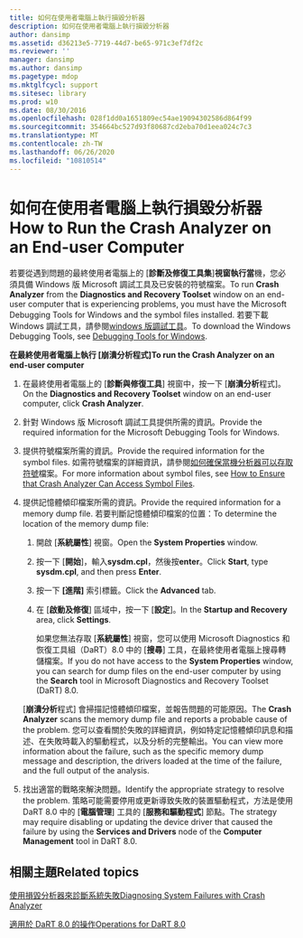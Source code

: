 ```yaml
---
title: 如何在使用者電腦上執行損毀分析器
description: 如何在使用者電腦上執行損毀分析器
author: dansimp
ms.assetid: d36213e5-7719-44d7-be65-971c3ef7df2c
ms.reviewer: ''
manager: dansimp
ms.author: dansimp
ms.pagetype: mdop
ms.mktglfcycl: support
ms.sitesec: library
ms.prod: w10
ms.date: 08/30/2016
ms.openlocfilehash: 028f1dd0a1651809ec54ae19094302586d864f99
ms.sourcegitcommit: 354664bc527d93f80687cd2eba70d1eea024c7c3
ms.translationtype: MT
ms.contentlocale: zh-TW
ms.lasthandoff: 06/26/2020
ms.locfileid: "10810514"
---
```

# <span data-ttu-id="3bd9e-103">如何在使用者電腦上執行損毀分析器</span><span class="sxs-lookup"><span data-stu-id="3bd9e-103">How to Run the Crash Analyzer on an End-user Computer</span></span>


<span data-ttu-id="3bd9e-104">若要從遇到問題的最終使用者電腦上的 [**診斷及修復工具集**]**視窗執行當**機，您必須具備 Windows 版 Microsoft 調試工具及已安裝的符號檔案。</span><span class="sxs-lookup"><span data-stu-id="3bd9e-104">To run **Crash Analyzer** from the **Diagnostics and Recovery Toolset** window on an end-user computer that is experiencing problems, you must have the Microsoft Debugging Tools for Windows and the symbol files installed.</span></span> <span data-ttu-id="3bd9e-105">若要下載 Windows 調試工具，請參閱[windows 版調試工具](https://go.microsoft.com/fwlink/?LinkId=266248)。</span><span class="sxs-lookup"><span data-stu-id="3bd9e-105">To download the Windows Debugging Tools, see [Debugging Tools for Windows](https://go.microsoft.com/fwlink/?LinkId=266248).</span></span>

**<span data-ttu-id="3bd9e-106">在最終使用者電腦上執行 [崩潰分析程式]</span><span class="sxs-lookup"><span data-stu-id="3bd9e-106">To run the Crash Analyzer on an end-user computer</span></span>**

1.  <span data-ttu-id="3bd9e-107">在最終使用者電腦上的 [**診斷與修復工具**] 視窗中，按一下 [**崩潰分析**程式]。</span><span class="sxs-lookup"><span data-stu-id="3bd9e-107">On the **Diagnostics and Recovery Toolset** window on an end-user computer, click **Crash Analyzer**.</span></span>

2.  <span data-ttu-id="3bd9e-108">針對 Windows 版 Microsoft 調試工具提供所需的資訊。</span><span class="sxs-lookup"><span data-stu-id="3bd9e-108">Provide the required information for the Microsoft Debugging Tools for Windows.</span></span>

3.  <span data-ttu-id="3bd9e-109">提供符號檔案所需的資訊。</span><span class="sxs-lookup"><span data-stu-id="3bd9e-109">Provide the required information for the symbol files.</span></span> <span data-ttu-id="3bd9e-110">如需符號檔案的詳細資訊，請參閱[如何確保當機分析器可以存取符號](how-to-ensure-that-crash-analyzer-can-access-symbol-files.md)檔案。</span><span class="sxs-lookup"><span data-stu-id="3bd9e-110">For more information about symbol files, see [How to Ensure that Crash Analyzer Can Access Symbol Files](how-to-ensure-that-crash-analyzer-can-access-symbol-files.md).</span></span>

4.  <span data-ttu-id="3bd9e-111">提供記憶體傾印檔案所需的資訊。</span><span class="sxs-lookup"><span data-stu-id="3bd9e-111">Provide the required information for a memory dump file.</span></span> <span data-ttu-id="3bd9e-112">若要判斷記憶體傾印檔案的位置：</span><span class="sxs-lookup"><span data-stu-id="3bd9e-112">To determine the location of the memory dump file:</span></span>

    1.  <span data-ttu-id="3bd9e-113">開啟 [**系統屬性**] 視窗。</span><span class="sxs-lookup"><span data-stu-id="3bd9e-113">Open the **System Properties** window.</span></span>

    2.  <span data-ttu-id="3bd9e-114">按一下 [**開始**]，輸入**sysdm.cpl**，然後按**enter**。</span><span class="sxs-lookup"><span data-stu-id="3bd9e-114">Click **Start**, type **sysdm.cpl**, and then press **Enter**.</span></span>

    3.  <span data-ttu-id="3bd9e-115">按一下 **\[進階\]** 索引標籤。</span><span class="sxs-lookup"><span data-stu-id="3bd9e-115">Click the **Advanced** tab.</span></span>

    4.  <span data-ttu-id="3bd9e-116">在 [**啟動及修復**] 區域中，按一下 [**設定**]。</span><span class="sxs-lookup"><span data-stu-id="3bd9e-116">In the **Startup and Recovery** area, click **Settings**.</span></span>

        <span data-ttu-id="3bd9e-117">如果您無法存取 [**系統屬性**] 視窗，您可以使用 Microsoft Diagnostics 和恢復工具組（DaRT）8.0 中的 [**搜尋**] 工具，在最終使用者電腦上搜尋轉儲檔案。</span><span class="sxs-lookup"><span data-stu-id="3bd9e-117">If you do not have access to the **System Properties** window, you can search for dump files on the end-user computer by using the **Search** tool in Microsoft Diagnostics and Recovery Toolset (DaRT) 8.0.</span></span>

    <span data-ttu-id="3bd9e-118">[**崩潰分析**程式] 會掃描記憶體傾印檔案，並報告問題的可能原因。</span><span class="sxs-lookup"><span data-stu-id="3bd9e-118">The **Crash Analyzer** scans the memory dump file and reports a probable cause of the problem.</span></span> <span data-ttu-id="3bd9e-119">您可以查看關於失敗的詳細資訊，例如特定記憶體傾印訊息和描述、在失敗時載入的驅動程式，以及分析的完整輸出。</span><span class="sxs-lookup"><span data-stu-id="3bd9e-119">You can view more information about the failure, such as the specific memory dump message and description, the drivers loaded at the time of the failure, and the full output of the analysis.</span></span>

5.  <span data-ttu-id="3bd9e-120">找出適當的戰略來解決問題。</span><span class="sxs-lookup"><span data-stu-id="3bd9e-120">Identify the appropriate strategy to resolve the problem.</span></span> <span data-ttu-id="3bd9e-121">策略可能需要停用或更新導致失敗的裝置驅動程式，方法是使用 DaRT 8.0 中的 [**電腦管理**] 工具的 [**服務和驅動程式**] 節點。</span><span class="sxs-lookup"><span data-stu-id="3bd9e-121">The strategy may require disabling or updating the device driver that caused the failure by using the **Services and Drivers** node of the **Computer Management** tool in DaRT 8.0.</span></span>

## <span data-ttu-id="3bd9e-122">相關主題</span><span class="sxs-lookup"><span data-stu-id="3bd9e-122">Related topics</span></span>


[<span data-ttu-id="3bd9e-123">使用損毀分析器來診斷系統失敗</span><span class="sxs-lookup"><span data-stu-id="3bd9e-123">Diagnosing System Failures with Crash Analyzer</span></span>](diagnosing-system-failures-with-crash-analyzer--dart-8.md)

[<span data-ttu-id="3bd9e-124">適用於 DaRT 8.0 的操作</span><span class="sxs-lookup"><span data-stu-id="3bd9e-124">Operations for DaRT 8.0</span></span>](operations-for-dart-80-dart-8.md)

 

 





